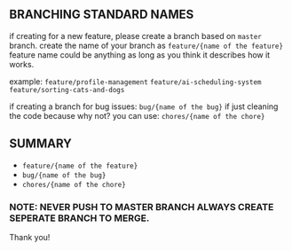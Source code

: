 ## BRANCHING STANDARD NAMES

if creating for a new feature, please create a branch based on `master` branch.
create the name of your branch as `feature/{name of the feature}`
feature name could be anything as long as you think it describes how it works.

example:
`feature/profile-management`
`feature/ai-scheduling-system`
`feature/sorting-cats-and-dogs`

if creating a branch for bug issues: `bug/{name of the bug}`
if just cleaning the code because why not? you can use: `chores/{name of the chore}`

## SUMMARY
- `feature/{name of the feature}`
- `bug/{name of the bug}`
- `chores/{name of the chore}`

### NOTE: NEVER PUSH TO MASTER BRANCH ALWAYS CREATE SEPERATE BRANCH TO MERGE.

Thank you!